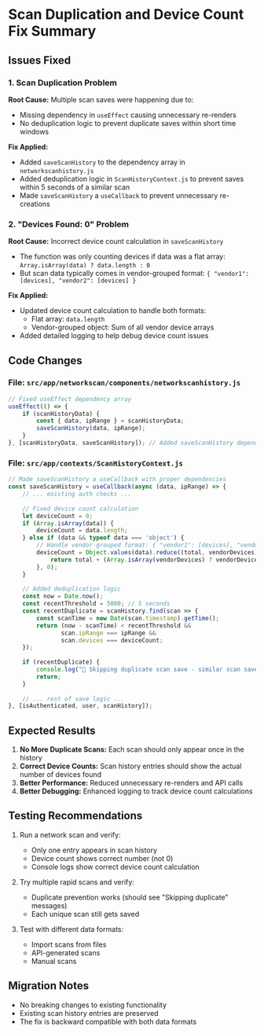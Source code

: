# Scan Duplication and Device Count Fix Summary

## Issues Fixed

### 1. Scan Duplication Problem
**Root Cause:** Multiple scan saves were happening due to:
- Missing dependency in `useEffect` causing unnecessary re-renders
- No deduplication logic to prevent duplicate saves within short time windows

**Fix Applied:**
- Added `saveScanHistory` to the dependency array in `networkscanhistory.js`
- Added deduplication logic in `ScanHistoryContext.js` to prevent saves within 5 seconds of a similar scan
- Made `saveScanHistory` a `useCallback` to prevent unnecessary re-creations

### 2. "Devices Found: 0" Problem
**Root Cause:** Incorrect device count calculation in `saveScanHistory`
- The function was only counting devices if data was a flat array: `Array.isArray(data) ? data.length : 0`
- But scan data typically comes in vendor-grouped format: `{ "vendor1": [devices], "vendor2": [devices] }`

**Fix Applied:**
- Updated device count calculation to handle both formats:
  - Flat array: `data.length`
  - Vendor-grouped object: Sum of all vendor device arrays
- Added detailed logging to help debug device count issues

## Code Changes

### File: `src/app/networkscan/components/networkscanhistory.js`
```javascript
// Fixed useEffect dependency array
useEffect(() => {
    if (scanHistoryData) {
        const { data, ipRange } = scanHistoryData;
        saveScanHistory(data, ipRange);
    }
}, [scanHistoryData, saveScanHistory]); // Added saveScanHistory dependency
```

### File: `src/app/contexts/ScanHistoryContext.js`
```javascript
// Made saveScanHistory a useCallback with proper dependencies
const saveScanHistory = useCallback(async (data, ipRange) => {
    // ... existing auth checks ...
    
    // Fixed device count calculation
    let deviceCount = 0;
    if (Array.isArray(data)) {
        deviceCount = data.length;
    } else if (data && typeof data === 'object') {
        // Handle vendor-grouped format: { "vendor1": [devices], "vendor2": [devices] }
        deviceCount = Object.values(data).reduce((total, vendorDevices) => {
            return total + (Array.isArray(vendorDevices) ? vendorDevices.length : 0);
        }, 0);
    }
    
    // Added deduplication logic
    const now = Date.now();
    const recentThreshold = 5000; // 5 seconds
    const recentDuplicate = scanHistory.find(scan => {
        const scanTime = new Date(scan.timestamp).getTime();
        return (now - scanTime) < recentThreshold && 
               scan.ipRange === ipRange && 
               scan.devices === deviceCount;
    });
    
    if (recentDuplicate) {
        console.log("🚫 Skipping duplicate scan save - similar scan saved recently");
        return;
    }
    
    // ... rest of save logic ...
}, [isAuthenticated, user, scanHistory]);
```

## Expected Results

1. **No More Duplicate Scans:** Each scan should only appear once in the history
2. **Correct Device Counts:** Scan history entries should show the actual number of devices found
3. **Better Performance:** Reduced unnecessary re-renders and API calls
4. **Better Debugging:** Enhanced logging to track device count calculations

## Testing Recommendations

1. Run a network scan and verify:
   - Only one entry appears in scan history
   - Device count shows correct number (not 0)
   - Console logs show correct device count calculation

2. Try multiple rapid scans and verify:
   - Duplicate prevention works (should see "Skipping duplicate" messages)
   - Each unique scan still gets saved

3. Test with different data formats:
   - Import scans from files
   - API-generated scans
   - Manual scans

## Migration Notes

- No breaking changes to existing functionality
- Existing scan history entries are preserved
- The fix is backward compatible with both data formats
